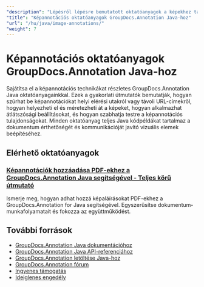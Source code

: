 ```yaml
---
"description": "Lépésről lépésre bemutatott oktatóanyagok a képekhez tartozó jegyzetek hozzáadásához és kezeléséhez dokumentumokban a GroupDocs.Annotation for Java használatával."
"title": "Képannotációs oktatóanyagok GroupDocs.Annotation Java-hoz"
"url": "/hu/java/image-annotations/"
"weight": 7
---
```


# Képannotációs oktatóanyagok GroupDocs.Annotation Java-hoz

Sajátítsa el a képannotációs technikákat részletes GroupDocs.Annotation Java oktatóanyagainkkal. Ezek a gyakorlati útmutatók bemutatják, hogyan szúrhat be képannotációkat helyi elérési utakról vagy távoli URL-címekről, hogyan helyezheti el és méretezheti át a képeket, hogyan alkalmazhat átlátszósági beállításokat, és hogyan szabhatja testre a képannotációs tulajdonságokat. Minden oktatóanyag teljes Java kódpéldákat tartalmaz a dokumentum érthetőségét és kommunikációját javító vizuális elemek beépítéséhez.

## Elérhető oktatóanyagok

### [Képannotációk hozzáadása PDF-ekhez a GroupDocs.Annotation Java segítségével - Teljes körű útmutató](./annotate-pdfs-java-groupdocs-image-annotations/)
Ismerje meg, hogyan adhat hozzá képaláírásokat PDF-ekhez a GroupDocs.Annotation for Java segítségével. Egyszerűsítse dokumentum-munkafolyamatait és fokozza az együttműködést.

## További források

- [GroupDocs.Annotation Java dokumentációhoz](https://docs.groupdocs.com/annotation/java/)
- [GroupDocs.Annotation Java API-referenciához](https://reference.groupdocs.com/annotation/java/)
- [GroupDocs.Annotation letöltése Java-hoz](https://releases.groupdocs.com/annotation/java/)
- [GroupDocs.Annotation fórum](https://forum.groupdocs.com/c/annotation)
- [Ingyenes támogatás](https://forum.groupdocs.com/)
- [Ideiglenes engedély](https://purchase.groupdocs.com/temporary-license/)